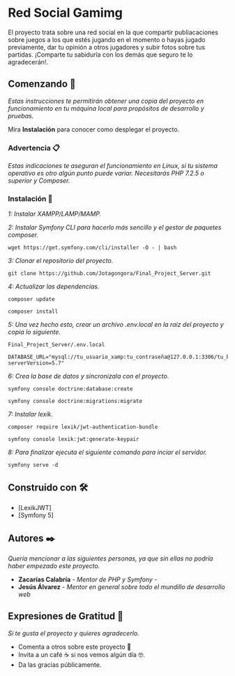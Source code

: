 # Red Social Gamimg

El proyecto trata sobre una red social en la que compartir publiacaciones sobre juegos a los que estés jugando en el momento o hayas jugado previamente, dar tu opinión a otros
jugadores y subir fotos sobre tus partidas. ¡Comparte tu sabiduría con los demás que seguro te lo agradecerán!.

## Comenzando 🚀

_Estas instrucciones te permitirán obtener una copia del proyecto en funcionamiento en tu máquina local para propósitos de desarrollo y pruebas._

Mira **Instalación** para conocer como desplegar el proyecto.


### Advertencia 📋

_Estas indicaciones te aseguran el funcionamiento en Linux, si tu sistema operativo es otro algún punto puede variar.
Necesitarás PHP 7.2.5 o superior y Composer._

### Instalación 🔧

_1: Instalar XAMPP/LAMP/MAMP._

_2: Instalar Symfony CLI para hacerlo más sencillo y el gestor de paquetes composer._

```
wget https://get.symfony.com/cli/installer -O - | bash
```

_3: Clonar el repositorio del proyecto._

```
git clone https://github.com/Jotagongora/Final_Project_Server.git
```
_4: Actualizar las dependencias._

```
composer update
```
```
composer install
```
_5: Una vez hecho esto, crear un archivo .env.local en la raíz del proyecto y copia lo siguiente._

```
Final_Project_Server/.env.local
```
```
DATABASE_URL="mysql://tu_usuario_xamp:tu_contraseña@127.0.0.1:3306/tu_base_de_datos?serverVersion=5.7"
```
_6: Crea la base de datos y sincronizala con el proyecto._

```
symfony console doctrine:database:create
```

```
symfony console doctrine:migrations:migrate
```
_7: Instalar lexik._

```
composer require lexik/jwt-authentication-bundle
```
```
symfony console lexik:jwt:generate-keypair
```
_8: Para finalizar ejecuta el siguiente comando para inciar el servidor._

```
symfony serve -d
```

## Construido con 🛠️

* [LexikJWT]
* [Symfony 5]

## Autores ✒️

_Quería mencionar a las siguientes personas, ya que sin ellas no podría haber empezado este proyecto._

* **Zacarías Calabría** - *Mentor de PHP y Symfony* -
* **Jesús Álvarez** - *Mentor en general sobre todo el mundillo de desarrollo web*


## Expresiones de Gratitud 🎁

_Si te gusta el proyecto y quieres agradecerlo._

* Comenta a otros sobre este proyecto 📢
* Invita a un café ☕ si nos vemos algún día 🤓. 
* Da las gracias públicamente.
